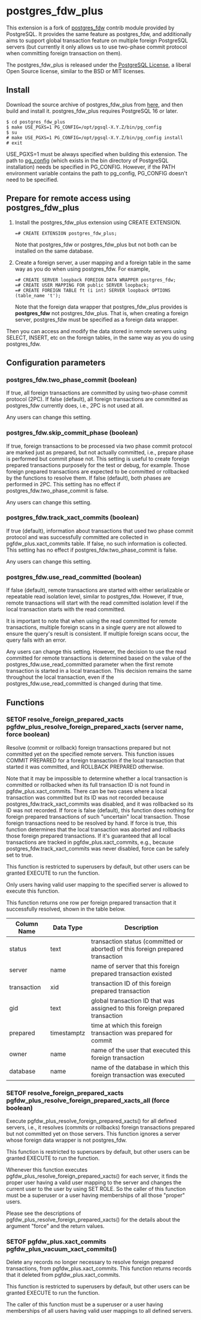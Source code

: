 # postgres_fdw_plus

This extension is a fork of
[postgres_fdw](https://www.postgresql.org/docs/devel/postgres-fdw.html)
contrib module provided by PostgreSQL.
It provides the same feature as postgres_fdw, and additionally aims to
support global transaction feature on multiple foreign PostgreSQL servers
(but currently it only allows us to use two-phase commit protocol
when committing foreign transaction on them).

The postgres_fdw_plus is released under
the [PostgreSQL License](https://opensource.org/licenses/postgresql),
a liberal Open Source license, similar to the BSD or MIT licenses.

## Install

Download the source archive of postgres_fdw_plus from
[here](https://github.com/MasaoFujii/postgres_fdw_plus),
and then build and install it. postgres_fdw_plus requires
PostgreSQL 16 or later.

```
$ cd postgres_fdw_plus
$ make USE_PGXS=1 PG_CONFIG=/opt/pgsql-X.Y.Z/bin/pg_config
$ su
# make USE_PGXS=1 PG_CONFIG=/opt/pgsql-X.Y.Z/bin/pg_config install
# exit
```

USE_PGXS=1 must be always specified when building this extension.
The path to [pg_config](https://www.postgresql.org/docs/devel/app-pgconfig.html)
(which exists in the bin directory of PostgreSQL installation)
needs be specified in PG_CONFIG.
However, if the PATH environment variable contains the path to pg_config,
PG_CONFIG doesn't need to be specified.

## Prepare for remote access using postgres_fdw_plus

1. Install the postgres_fdw_plus extension using CREATE EXTENSION.

   ```
   =# CREATE EXTENSION postgres_fdw_plus;
   ```

   Note that postgres_fdw or postgres_fdw_plus but not both can be installed
   on the same database.

2. Create a foreign server, a user mapping and a foreign table in the same way
as you do when using postgres_fdw. For example,

   ```
   =# CREATE SERVER loopback FOREIGN DATA WRAPPER postgres_fdw;
   =# CREATE USER MAPPING FOR public SERVER loopback;
   =# CREATE FOREIGN TABLE ft (i int) SERVER loopback OPTIONS (table_name 't');
   ```

   Note that the foreign data wrapper that postgres_fdw_plus provides is
   **postgres_fdw** not postgres_fdw_plus. That is, when creating a foreign
   server, postgres_fdw must be specified as a foreign data wrapper.

Then you can access and modify the data stored in remote servers
using SELECT, INSERT, etc on the foreign tables, in the same way as
you do using postgres_fdw.

## Configuration parameters

### postgres_fdw.two_phase_commit (boolean)
If true, all foreign transactions are committed by using
two-phase commit protocol (2PC).
If false (default), all foreign transactions are committed as
postgres_fdw currently does, i.e., 2PC is not used at all.

Any users can change this setting.

### postgres_fdw.skip_commit_phase (boolean)
If true, foreign transactions to be processed via two phase commit
protocol are marked just as prepared, but not actually committed,
i.e., prepare phase is performed but commit phase not. This setting
is useful to create foreign prepared transactions purposely for
the test or debug, for example. Those foreign prepared transactions
are expected to be committed or rollbacked by the functions to
resolve them. If false (default), both phases are performed in 2PC.
This setting has no effect if postgres_fdw.two_phase_commit is false.

Any users can change this setting.

### postgres_fdw.track_xact_commits (boolean)
If true (default), information about transactions that used two phase
commit protocol and was successfully committed are collected in
pgfdw_plus.xact_commits table. If false, no such information is collected.
This setting has no effect if postgres_fdw.two_phase_commit is false.

Any users can change this setting.

### postgres_fdw.use_read_committed (boolean)
If false (default), remote transactions are started with either serializable
or repeatable read isolation level, similar to postgres_fdw. However,
if true, remote transactions will start with the read committed isolation
level if the local transaction starts with the read committed.

It is important to note that when using the read committed for remote
transactions, multiple foreign scans in a single query are not allowed to
ensure the query's result is consistent. If multiple foreign scans occur,
the query fails with an error.

Any users can change this setting. However, the decision to use
the read committed for remote transactions is determined based on
the value of the postgres_fdw.use_read_committed parameter
when the first remote transaction is started in a local transaction.
This decision remains the same throughout the local transaction,
even if the postgres_fdw.use_read_committed is changed during that time. 

## Functions

### SETOF resolve_foreign_prepared_xacts pgfdw_plus_resolve_foreign_prepared_xacts (server name, force boolean)
Resolve (commit or rollback) foreign transactions prepared but not
committed yet on the specified remote servers. This function issues
COMMIT PREPARED for a foreign transaction if the local transaction
that started it was committed, and ROLLBACK PREPARED otherwise.

Note that it may be impossible to determine whether a local transaction
is committed or rollbacked when its full transaction ID is not found
in pgfdw_plus.xact_commits. There can be two cases where a local
transaction was committed but its ID was not recorded because
postgres_fdw.track_xact_commits was disabled, and it was rollbacked
so its ID was not recorded. If force is false (default), this function
does nothing for foreign prepared transactions of such "uncertain"
local transaction. Those foreign transactions need to be resolved by hand.
If force is true, this function determines that the local transaction
was aborted and rollbacks those foreign prepared transactions. If it's
guaranteed that all local transactions are tracked in
pgfdw_plus.xact_commits, e.g., because postgres_fdw.track_xact_commits
was never disabled, force can be safely set to true.

This function is restricted to superusers by default,
but other users can be granted EXECUTE to run the function.

Only users having valid user mapping to the specified server is allowed
to execute this function.

This function returns one row per foreign prepared transaction that
it successfully resolved, shown in the table below.

| Column Name   | Data Type | Description                                    |
|---------------|-----------|------------------------------------------------|
| status          | text      | transaction status (committed or aborted) of this foreign prepared transaction |
| server        | name      | name of server that this foreign prepared transaction existed |
| transaction         | xid   | transaction ID of this foreign prepared transaction |
| gid   | text    | global transaction ID that was assigned to this foreign prepared transaction |
| prepared | timestamptz    | time at which this foreign transaction was prepared for commit |
| owner    | name    | name of the user that executed this foreign transaction |
| database   | name    | name of the database in which this foreign transaction was executed |

### SETOF resolve_foreign_prepared_xacts pgfdw_plus_resolve_foreign_prepared_xacts_all (force boolean)
Execute pgfdw_plus_resolve_foreign_prepared_xacts() for all defined servers,
i.e., it resolves (commits or rollbacks) foreign transactions prepared
but not committed yet on those servers. This function ignores a server
whose foreign data wrapper is not postgres_fdw.

This function is restricted to superusers by default,
but other users can be granted EXECUTE to run the function.

Whenever this function executes pgfdw_plus_resolve_foreign_prepared_xacts()
for each server, it finds the proper user having a valid user mapping to
the server and changes the current user to the user by using SET ROLE.
So the caller of this function must be a superuser or a user having
memberships of all those "proper" users.

Please see the descriptions of pgfdw_plus_resolve_foreign_prepared_xacts() for
the details about the argument "force" and the return values.

### SETOF pgfdw_plus.xact_commits pgfdw_plus_vacuum_xact_commits()
Delete any records no longer necessary to resolve foreign prepared
transactions, from pgfdw_plus.xact_commits. This function returns
records that it deleted from pgfdw_plus.xact_commits.

This function is restricted to superusers by default,
but other users can be granted EXECUTE to run the function.

The caller of this function must be a superuser or a user having
memberships of all users having valid user mappings to all defined servers.
